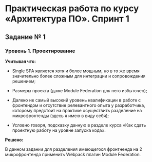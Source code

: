 # Практическая работа по курсу «Архитектура ПО». Спринт 1

## Задание № 1

### Уровень 1. Проектирование

**Учитывая что:**

* Single SPA является хотя и более мощным, но в то же время значительно более
сложным для интеграции и сопровождения решением;

* Размеры проекта (даже Module Federation для него избыточен);

* Далеко не самый высокий уровень квалификации в работе с фронтендом и
отсутствие релевантного опыта у разработчика, которому предстоит на практике
осуществить разделение на микрофронтенды (здесь я имею в виду себя);

* Условно говоря, подсказку данную в разделе курса «Как сдать проектную работу
на уровне запуска кода».

**Решено:**

В данном задании для разделения имеющегося фронтненда на 2 микрофронтенда
применить Webpack плагин Module Federation.
